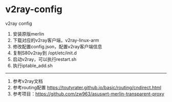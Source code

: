 # v2ray-config
v2ray config

1. 安装原版merlin
2. 下载对应的v2ray客户端，v2ray-linux-arm
3. 修改配置config.json，配置v2ray客户端信息
4. 复制S80v2ray到 /opt/etc/init.d
5. 启动v2ray，可以执行restart.sh
6. 执行iptable_add.sh




------
1. 参考v2ray文档
2. 参考routing配置 https://toutyrater.github.io/basic/routing/cndirect.html
3. 参考项目：https://github.com/zw963/asuswrt-merlin-transparent-proxy
